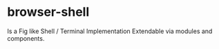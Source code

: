 # browser-shell
Is a Fig like Shell / Terminal Implementation Extendable via modules and components.

